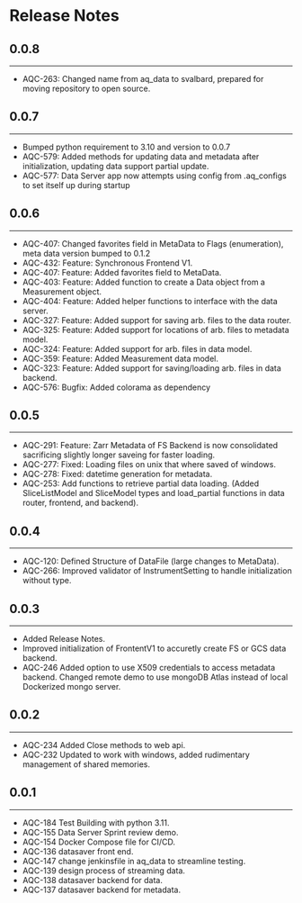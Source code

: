 # Release Notes

## 0.0.8
---
 - AQC-263: Changed name from aq_data to svalbard, prepared for moving repository to open source.

## 0.0.7
---
 - Bumped python requirement to 3.10 and version to 0.0.7
 - AQC-579: Added methods for updating data and metadata after initialization, updating data support partial update.
 - AQC-577: Data Server app now attempts using config from .aq_configs to set itself up during startup

## 0.0.6
---
 - AQC-407: Changed favorites field in MetaData to Flags (enumeration), meta data version bumped to 0.1.2
 - AQC-432: Feature: Synchronous Frontend V1.
 - AQC-407: Feature: Added favorites field to MetaData.
 - AQC-403: Feature: Added function to create a Data object from a Measurement object.
 - AQC-404: Feature: Added helper functions to interface with the data server.
 - AQC-327: Feature: Added support for saving arb. files to the data router.
 - AQC-325: Feature: Added support for locations of arb. files to metadata model.
 - AQC-324: Feature: Added support for arb. files in data model.
 - AQC-359: Feature: Added Measurement data model.
 - AQC-323: Feature: Added support for saving/loading arb. files in data backend.
 - AQC-576: Bugfix: Added colorama as dependency

## 0.0.5
---
 - AQC-291: Feature: Zarr Metadata of FS Backend is now consolidated sacrificing slightly longer saveing for faster loading.
 - AQC-277: Fixed: Loading files on unix that where saved of windows.
 - AQC-278: Fixed: datetime generation for metadata.
 - AQC-253: Add functions to retrieve partial data loading. (Added SliceListModel and SliceModel types and load_partial functions in data router, frontend, and backend).

## 0.0.4
---
 - AQC-120: Defined Structure of DataFile (large changes to MetaData).
 - AQC-266: Improved validator of InstrumentSetting to handle initialization without type.

## 0.0.3
---
 - Added Release Notes.
 - Improved initialization of FrontentV1 to accuretly create FS or GCS data backend.
 - AQC-246 Added option to use X509 credentials to access metadata backend. Changed remote demo to use mongoDB Atlas instead of local Dockerized mongo server.

## 0.0.2
---
 - AQC-234 Added Close methods to web api.
 - AQC-232 Updated to work with windows, added rudimentary management of shared memories.

## 0.0.1
---
 - AQC-184 Test Building with python 3.11.
 - AQC-155 Data Server Sprint review demo.
 - AQC-154 Docker Compose file for CI/CD.
 - AQC-136 datasaver front end.
 - AQC-147 change jenkinsfile in aq_data to streamline testing.
 - AQC-139 design process of streaming data.
 - AQC-138 datasaver backend for data.
 - AQC-137 datasaver backend for metadata.